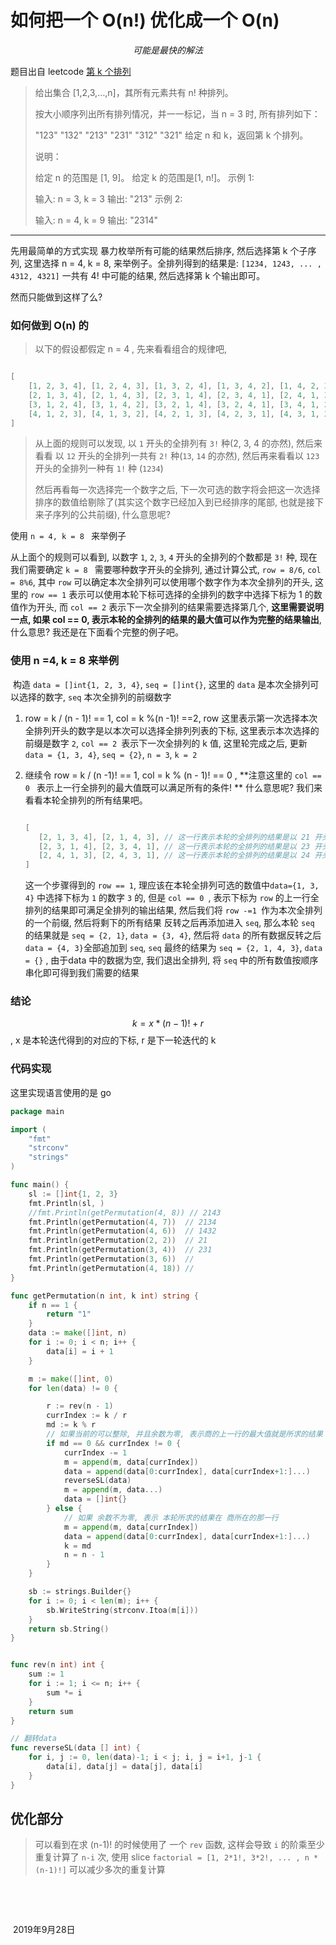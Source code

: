 # 如何把一个 O(n!) 优化成一个 O(n)

$$可能是最快的解法$$ 

题目出自 leetcode [第 k 个排列](https://leetcode-cn.com/problems/permutation-sequence/)

> 给出集合 [1,2,3,…,n]，其所有元素共有 n! 种排列。
>
> 按大小顺序列出所有排列情况，并一一标记，当 n = 3 时, 所有排列如下：
>
> "123"
> "132"
> "213"
> "231"
> "312"
> "321"
> 给定 n 和 k，返回第 k 个排列。
>
> 说明：
>
> 给定 n 的范围是 [1, 9]。
> 给定 k 的范围是[1,  n!]。
> 示例 1:
>
> 输入: n = 3, k = 3
> 输出: "213"
> 示例 2:
>
> 输入: n = 4, k = 9
> 输出: "2314"

-----

先用最简单的方式实现 暴力枚举所有可能的结果然后排序, 然后选择第 k 个子序列, 这里选择 n = 4, k = 8, 来举例子。全排列得到的结果是: `[1234, 1243, ... , 4312, 4321]` 一共有 4! 中可能的结果, 然后选择第 k 个输出即可。

然而只能做到这样了么? 

### 如何做到 O(n) 的

> 以下的假设都假定 n = 4 , 先来看看组合的规律吧, 

```go

[
    [1, 2, 3, 4], [1, 2, 4, 3], [1, 3, 2, 4], [1, 3, 4, 2], [1, 4, 2, 3], [1, 4, 3, 2],  // 这一行表示以数字 '1' 开头, 一共有 3! 个组合
    [2, 1, 3, 4], [2, 1, 4, 3], [2, 3, 1, 4], [2, 3, 4, 1], [2, 4, 1, 3], [2, 4, 3, 1],  // 这一行表示以数字 '2' 开头, 一共有 3! 个组合
    [3, 1, 2, 4], [3, 1, 4, 2], [3, 2, 1, 4], [3, 2, 4, 1], [3, 4, 1, 2], [3, 4, 2, 1],  // 这一行表示以数字 '3' 开头, 一共有 3! 个组合
    [4, 1, 2, 3], [4, 1, 3, 2], [4, 2, 1, 3], [4, 2, 3, 1], [4, 3, 1, 2], [4, 3, 2, 1],  // 这一行表示以数字 '4' 开头, 一共有 3! 个组合
]

```

> 从上面的规则可以发现, 以 `1` 开头的全排列有 `3!` 种(2, 3, 4 的亦然), 然后来看看 以 `12` 开头的全排列一共有 `2!`  种(`13`, `14` 的亦然), 然后再来看看以 `123` 开头的全排列一种有 `1!` 种  (`1234`)
>
> 然后再看每一次选择完一个数字之后, 下一次可选的数字将会把这一次选择排序的数值给剔除了(其实这个数字已经加入到已经排序的尾部, 也就是接下来子序列的公共前缀), 什么意思呢?  



使用 `n = 4, k = 8 ` 来举例子

从上面个的规则可以看到, 以数字 `1`, `2`, `3`, `4` 开头的全排列的个数都是 `3!` 种, 现在我们需要确定 `k = 8 ` 需要哪种数字开头的全排列, 通过计算公式,  `row = 8/6`, `col = 8%6`, 其中 `row` 可以确定本次全排列可以使用哪个数字作为本次全排列的开头, 这里的 `row == 1` 表示可以使用本轮下标可选择的全排列的数字中选择下标为 1 的数值作为开头, 而 `col == 2` 表示下一次全排列的结果需要选择第几个, **这里需要说明一点, 如果 col == 0, 表示本轮的全排列的结果的最大值可以作为完整的结果输出**,  什么意思?  我还是在下面看个完整的例子吧。



### 使用 n =4, k = 8 来举例

​	构造 `data = []int{1, 2, 3, 4}`, `seq = []int{}`, 这里的 `data` 是本次全排列可以选择的数字, `seq` 本次全排列的前缀数字

1.  row = k / (n - 1)! == 1, col = k %(n -1)! ==2,  row 这里表示第一次选择本次全排列开头的数字是以本次可以选择全排列列表的下标, 这里表示本次选择的前缀是数字 `2`, `col == 2 `表示下一次全排列的 k 值, 这里轮完成之后, 更新 `data = {1, 3, 4}`, `seq = {2}`, `n = 3`, `k = 2`

2. 继续令 row = k / (n -1)! == 1, col = k % (n - 1)! == 0 , **注意这里的 `col == 0 ` 表示上一行全排列的最大值既可以满足所有的条件! ** 什么意思呢? 我们来看看本轮全排列的所有结果吧。

   ```go
   
   [
      [2, 1, 3, 4], [2, 1, 4, 3], // 这一行表示本轮的全排列的结果是以 21 开头
      [2, 3, 1, 4], [2, 3, 4, 1], // 这一行表示本轮的全排列的结果是以 23 开头
      [2, 4, 1, 3], [2, 4, 3, 1], // 这一行表示本轮的全排列的结果是以 24 开头
   ]
   
   ```

   这一个步骤得到的 `row == 1`, 理应该在本轮全排列可选的数值中`data={1, 3, 4}` 中选择下标为 `1` 的数字 `3` 的, 但是 `col == 0 `, 表示下标为 `row` 的上一行全排列的结果即可满足全排列的输出结果, 然后我们将 `row -=1 `作为本次全排列的一个前缀, 然后将剩下的所有结果 反转之后再添加进入 `seq`, 那么本轮 `seq` 的结果就是 `seq = {2, 1}`, `data = {3, 4}`, 然后将 `data` 的所有数据反转之后 `data = {4, 3}`全部追加到 `seq`, `seq` 最终的结果为 `seq = {2, 1, 4, 3}`, `data = {}` , 由于data 中的数据为空, 我们退出全排列, 将 `seq` 中的所有数值按顺序串化即可得到我们需要的结果

   



### 结论

$$ k = x * (n -1)! + r $$, x 是本轮迭代得到的对应的下标, r 是下一轮迭代的 k 

### 代码实现 

这里实现语言使用的是 go

```go
package main

import (
	"fmt"
	"strconv"
	"strings"
)

func main() {
	sl := []int{1, 2, 3}
	fmt.Println(sl, )
	//fmt.Println(getPermutation(4, 8)) // 2143
	fmt.Println(getPermutation(4, 7))  // 2134
	fmt.Println(getPermutation(4, 6))  // 1432
	fmt.Println(getPermutation(2, 2))  // 21
	fmt.Println(getPermutation(3, 4))  // 231
	fmt.Println(getPermutation(3, 6))  // 
	fmt.Println(getPermutation(4, 18)) // 
}

func getPermutation(n int, k int) string {
	if n == 1 {
		return "1"
	}
	data := make([]int, n)
	for i := 0; i < n; i++ {
		data[i] = i + 1
	}

	m := make([]int, 0)
	for len(data) != 0 {

		r := rev(n - 1)
		currIndex := k / r
		md := k % r
		// 如果当前的可以整除, 并且余数为零, 表示商的上一行的最大值就是所求的结果
		if md == 0 && currIndex != 0 {
			currIndex -= 1
			m = append(m, data[currIndex])
			data = append(data[0:currIndex], data[currIndex+1:]...)
			reverseSL(data)
			m = append(m, data...)
			data = []int{}
		} else {
			// 如果 余数不为零, 表示 本轮所求的结果在 商所在的那一行
			m = append(m, data[currIndex])
			data = append(data[0:currIndex], data[currIndex+1:]...)
			k = md
			n = n - 1
		}
	}

	sb := strings.Builder{}
	for i := 0; i < len(m); i++ {
		sb.WriteString(strconv.Itoa(m[i]))
	}
	return sb.String()
}


func rev(n int) int {
	sum := 1
	for i := 1; i <= n; i++ {
		sum *= i
	}
	return sum
}

// 翻转data
func reverseSL(data [] int) {
	for i, j := 0, len(data)-1; i < j; i, j = i+1, j-1 {
		data[i], data[j] = data[j], data[i]
	}
}


```





## 优化部分

> 可以看到在求 (n-1)! 的时候使用了 一个 `rev` 函数, 这样会导致 `i` 的阶乘至少重复计算了 `n-i` 次,  使用 slice `factorial = [1, 2*1!, 3*2!, ... , n * (n-1)!]` 可以减少多次的重复计算





​	

​																																																

​																																																	2019年9月28日

